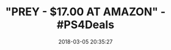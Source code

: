 ---
title: '"PREY - $17.00 AT AMAZON" - #PS4Deals'
name: Prey - PlayStation 4
date: '2018-03-05 20:35:27'
buy_now: >-
  https://www.amazon.com/Prey-PlayStation-4/dp/B01GW8Y9SM?psc=1&SubscriptionId=AKIAIA5RBQIWQVTCUEUQ&tag=coldcutdeals-20&linkCode=xm2&camp=2025&creative=165953&creativeASIN=B01GW8Y9SM
description_markdown: |+
  Prey - PlayStation 4

    - In Prey, you awaken aboard Talos I, a space station orbiting the moon in the year 2032.

    - You are the key subject of an experiment meant to alter humanity forever - but things have gone terribly wrong.

    - The space station has been overrun by hostile aliens and you are now being hunted.

tweet_id_str: '970759718233886720'
price: $59.99
you_save: ''
asin: B01GW8Y9SM
image: 'https://images-na.ssl-images-amazon.com/images/I/51bn8AcwCSL.jpg'

---